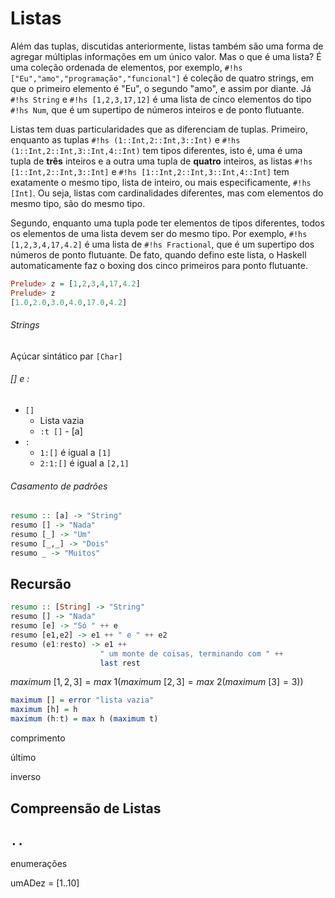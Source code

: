 # Listas
Além das tuplas, discutidas anteriormente, listas também são uma forma de agregar múltiplas informações em um único valor.
Mas o que é uma lista? É uma coleção ordenada de elementos, por exemplo, `#!hs ["Eu","amo","programação","funcional"]` é coleção de quatro strings, em que o primeiro elemento é "Eu", o segundo "amo", e assim por diante. Já `#!hs String` e `#!hs [1,2,3,17,12]` é uma lista de cinco elementos do tipo `#!hs Num`, que é um supertipo de números inteiros e de ponto flutuante.

Listas tem duas particularidades que as diferenciam de tuplas.
Primeiro, enquanto as tuplas `#!hs (1::Int,2::Int,3::Int)` e `#!hs (1::Int,2::Int,3::Int,4::Int)` tem tipos diferentes, isto é, uma é uma tupla de **três** inteiros e a outra uma tupla de **quatro** inteiros, as listas `#!hs [1::Int,2::Int,3::Int]` e `#!hs [1::Int,2::Int,3::Int,4::Int]` tem exatamente o mesmo tipo, lista de inteiro, ou mais especificamente, `#!hs [Int]`.
Ou seja, listas com cardinalidades diferentes, mas com elementos do mesmo tipo, são do mesmo tipo.

Segundo, enquanto uma tupla pode ter elementos de tipos diferentes, todos os elementos de uma lista devem ser do mesmo tipo.
Por exemplo, `#!hs [1,2,3,4,17,4.2]` é uma lista de `#!hs Fractional`, que é um supertipo dos números de ponto flutuante.
De fato, quando defino este lista, o Haskell automaticamente faz o boxing dos cinco primeiros para ponto flutuante.

```hs
Prelude> z = [1,2,3,4,17,4.2]
Prelude> z
[1.0,2.0,3.0,4.0,17.0,4.2]
```

###### Strings
Açúcar sintático par `[Char]`

###### [] e :

* `[]`
    * Lista vazia
    * `:t []` - [a]
* `:`
    * `1:[]` é igual a `[1]`
    * `2:1:[]` é igual a `[2,1]`

###### Casamento de padrões

```hs
resumo :: [a] -> "String"
resumo [] -> "Nada"
resumo [_] -> "Um"
resumo [_,_] -> "Dois"
resumo _ -> "Muitos"
```

## Recursão

```hs
resumo :: [String] -> "String"
resumo [] -> "Nada"
resumo [e] -> "Só " ++ e
resumo [e1,e2] -> e1 ++ " e " ++ e2
resumo (e1:resto) -> e1 ++ 
                    " um monte de coisas, terminando com " ++ 
                    last rest
```


$maximum~[1,2,3] = max~1 \left( maximum~[2,3] = max~2 \left( maximum~[3] = 3 \right)        \right)$


```hs
maximum [] = error "lista vazia"  
maximum [h] = h
maximum (h:t) = max h (maximum t)
```

comprimento

último

inverso

## Compreensão de Listas

## `..`
enumerações

umADez = [1..10]